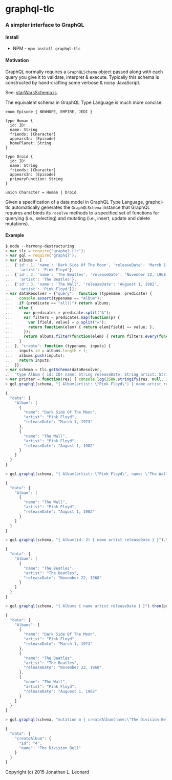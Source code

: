 # graphql-tlc

### A simpler interface to GraphQL

#### Install

* NPM - `npm install graphql-tlc` 

#### Motivation

GraphQL normally requires a `GraphQLSchema` object passed along with each query
you give it to validate, interpret & execute. Typically this schema is constructed
by hand-crafting some verbose & noisy JavaScript.

See: [starWarsSchema.js](https://github.com/graphql/graphql-js/blob/master/src/__tests__/starWarsSchema.js).

The equivalent schema in GraphQL Type Language is much more concise:
```
enum Episode { NEWHOPE, EMPIRE, JEDI }

type Human {
  id: ID!
  name: String
  friends: [Character]
  appearsIn: [Episode]
  homePlanet: String
}

type Droid {
  id: ID!
  name: String
  friends: [Character]
  appearsIn: [Episode]
  primaryFunction: String
}

union Character = Human | Droid
```

Given a specification of a data model in GraphQL Type Language, graphql-tlc automatically
generates the `GraphQLSchema` instance that GraphQL requires and binds its `resolve` methods
to a specified set of functions for querying (i.e., selecting) and mutating (i.e., insert,
update and delete mutations).

#### Example

```javascript
$ node --harmony-destructuring
> var tlc = require('graphql-tlc');
> var gql = require('graphql');
> var albums = [
... {'id': 1, 'name': 'Dark Side Of The Moon', 'releaseDate': 'March 1, 1973',
...   'artist': 'Pink Floyd'},
... {'id': 2, 'name': 'The Beatles', 'releaseDate': 'November 22, 1968',
...   'artist': 'The Beatles'},
... {'id': 3, 'name': 'The Wall', 'releaseDate': 'Auguest 1, 1982',
...   'artist': 'Pink Floyd'}];
> var dataResolver = {"query":  function (typename, predicate) {
...   console.assert(typename == "Album");
...   if (predicate == "all()") return albums;
...   else {
...     var predicates = predicate.split("&");
...     var filters = predicates.map(function(p) {
...       var [field, value] = p.split("=");
...       return function(elem) { return elem[field] == value; };
...     });
...     return albums.filter(function(elem) { return filters.every(function(f) { return f(elem); }); });
...   }
... }, "create": function (typename, inputs) {
...   inputs.id = albums.length + 1;
...   albums.push(inputs);
...   return inputs;
... }};
> var schema = tlc.getSchema(dataResolver,
... "type Album { id: ID! name: String releaseDate: String artist: String }");
> var printer = function(res) { console.log(JSON.stringify(res, null, 2)); };
> gql.graphql(schema, "{ Album(artist: \"Pink Floyd\") { name artist releaseDate } }").then(printer);

{
  "data": {
    "Album": [
      {
        "name": "Dark Side Of The Moon",
        "artist": "Pink Floyd",
        "releaseDate": "March 1, 1973"
      },
      {
        "name": "The Wall",
        "artist": "Pink Floyd",
        "releaseDate": "August 1, 1982"
      }
    ]
  }
}

> gql.graphql(schema, "{ Album(artist: \"Pink Floyd\", name: \"The Wall\") { name artist releaseDate } }").then(printer);

{
  "data": {
    "Album": [
      {
        "name": "The Wall",
        "artist": "Pink Floyd",
        "releaseDate": "August 1, 1982"
      }
    ]
  }
}

> gql.graphql(schema, "{ Album(id: 2) { name artist releaseDate } }").then(printer);

{
  "data": {
    "Album": [
      {
        "name": "The Beatles",
        "artist": "The Beatles",
        "releaseDate": "November 22, 1968"
      }
    ]
  }
}

> gql.graphql(schema, "{ Albums { name artist releaseDate } }").then(printer);

{
  "data": {
    "Albums": [
      {
        "name": "Dark Side Of The Moon",
        "artist": "Pink Floyd",
        "releaseDate": "March 1, 1973"
      },
      {
        "name": "The Beatles",
        "artist": "The Beatles",
        "releaseDate": "November 22, 1968"
      },
      {
        "name": "The Wall",
        "artist": "Pink Floyd",
        "releaseDate": "Auguest 1, 1982"
      }
    ]
  }
}

> gql.graphql(schema, "mutation m { createAlbum(name:\"The Division Bell\", releaseDate: \"March 28, 1994\", artist:\"Pink Floyd\") { id name } }").then(printer);

{
  "data": {
    "createAlbum": {
      "id": "4",
      "name": "The Division Bell"
    }
  }
}

```

Copyright (c) 2015 Jonathan L. Leonard
